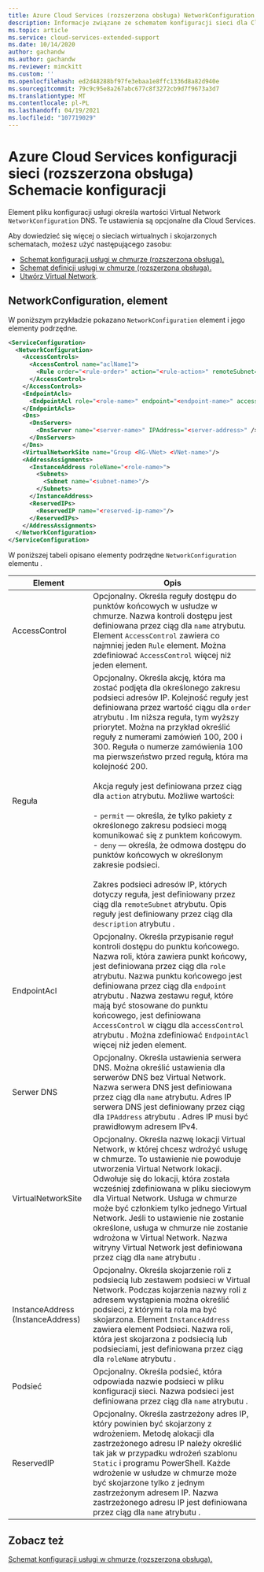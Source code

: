 ```yaml
---
title: Azure Cloud Services (rozszerzona obsługa) NetworkConfiguration Schema | Microsoft Docs
description: Informacje związane ze schematem konfiguracji sieci dla Cloud Services (rozszerzona obsługa)
ms.topic: article
ms.service: cloud-services-extended-support
ms.date: 10/14/2020
author: gachandw
ms.author: gachandw
ms.reviewer: mimckitt
ms.custom: ''
ms.openlocfilehash: ed2d48288bf97fe3ebaa1e8ffc1336d8a82d940e
ms.sourcegitcommit: 79c9c95e8a267abc677c8f3272cb9d7f9673a3d7
ms.translationtype: MT
ms.contentlocale: pl-PL
ms.lasthandoff: 04/19/2021
ms.locfileid: "107719029"
---
```

# <a name="azure-cloud-services-extended-support-config-networkconfiguration-schema"></a>Azure Cloud Services konfiguracji sieci (rozszerzona obsługa) Schemacie konfiguracji

Element pliku konfiguracji usługi określa wartości Virtual Network `NetworkConfiguration` DNS. Te ustawienia są opcjonalne dla Cloud Services.

Aby dowiedzieć się więcej o sieciach wirtualnych i skojarzonych schematach, możesz użyć następującego zasobu:

- [Schemat konfiguracji usługi w chmurze (rozszerzona obsługa).](schema-cscfg-file.md)
- [Schemat definicji usługi w chmurze (rozszerzona obsługa).](schema-csdef-file.md)
- [Utwórz Virtual Network](../virtual-network/manage-virtual-network.md).

## <a name="networkconfiguration-element"></a>NetworkConfiguration, element
W poniższym przykładzie pokazano `NetworkConfiguration` element i jego elementy podrzędne.

```xml
<ServiceConfiguration>
  <NetworkConfiguration>
    <AccessControls>
      <AccessControl name="aclName1">
        <Rule order="<rule-order>" action="<rule-action>" remoteSubnet="<subnet-address>" description="rule-description"/>
      </AccessControl>
    </AccessControls>
    <EndpointAcls>
      <EndpointAcl role="<role-name>" endpoint="<endpoint-name>" accessControl="<acl-name>"/>
    </EndpointAcls>
    <Dns>
      <DnsServers>
        <DnsServer name="<server-name>" IPAddress="<server-address>" />
      </DnsServers>
    </Dns>
    <VirtualNetworkSite name="Group <RG-VNet> <VNet-name>"/>
    <AddressAssignments>
      <InstanceAddress roleName="<role-name>">
        <Subnets>
          <Subnet name="<subnet-name>"/>
        </Subnets>
      </InstanceAddress>
      <ReservedIPs>
        <ReservedIP name="<reserved-ip-name>"/>
      </ReservedIPs>
    </AddressAssignments>
  </NetworkConfiguration>
</ServiceConfiguration>
```

W poniższej tabeli opisano elementy podrzędne `NetworkConfiguration` elementu .

| Element       | Opis |
| ------------- | ----------- |
| AccessControl | Opcjonalny. Określa reguły dostępu do punktów końcowych w usłudze w chmurze. Nazwa kontroli dostępu jest definiowana przez ciąg dla `name` atrybutu. Element `AccessControl` zawiera co najmniej jeden `Rule` element. Można zdefiniować `AccessControl` więcej niż jeden element.|
| Reguła | Opcjonalny. Określa akcję, która ma zostać podjęta dla określonego zakresu podsieci adresów IP. Kolejność reguły jest definiowana przez wartość ciągu dla `order` atrybutu . Im niższa reguła, tym wyższy priorytet. Można na przykład określić reguły z numerami zamówień 100, 200 i 300. Reguła o numerze zamówienia 100 ma pierwszeństwo przed regułą, która ma kolejność 200.<br /><br /> Akcja reguły jest definiowana przez ciąg dla `action` atrybutu. Możliwe wartości:<br /><br /> -   `permit` — określa, że tylko pakiety z określonego zakresu podsieci mogą komunikować się z punktem końcowym.<br />-   `deny` — określa, że odmowa dostępu do punktów końcowych w określonym zakresie podsieci.<br /><br /> Zakres podsieci adresów IP, których dotyczy reguła, jest definiowany przez ciąg dla `remoteSubnet` atrybutu. Opis reguły jest definiowany przez ciąg dla `description` atrybutu .|
| EndpointAcl | Opcjonalny. Określa przypisanie reguł kontroli dostępu do punktu końcowego. Nazwa roli, która zawiera punkt końcowy, jest definiowana przez ciąg dla `role` atrybutu. Nazwa punktu końcowego jest definiowana przez ciąg dla `endpoint` atrybutu . Nazwa zestawu reguł, które mają być stosowane do punktu końcowego, jest definiowana `AccessControl` w ciągu dla `accessControl` atrybutu . Można zdefiniować `EndpointAcl` więcej niż jeden element.|
| Serwer DNS | Opcjonalny. Określa ustawienia serwera DNS. Można określić ustawienia dla serwerów DNS bez Virtual Network. Nazwa serwera DNS jest definiowana przez ciąg dla `name` atrybutu. Adres IP serwera DNS jest definiowany przez ciąg dla `IPAddress` atrybutu . Adres IP musi być prawidłowym adresem IPv4.|
| VirtualNetworkSite | Opcjonalny. Określa nazwę lokacji Virtual Network, w której chcesz wdrożyć usługę w chmurze. To ustawienie nie powoduje utworzenia Virtual Network lokacji. Odwołuje się do lokacji, która została wcześniej zdefiniowana w pliku sieciowym dla Virtual Network. Usługa w chmurze może być członkiem tylko jednego Virtual Network. Jeśli to ustawienie nie zostanie określone, usługa w chmurze nie zostanie wdrożona w Virtual Network. Nazwa witryny Virtual Network jest definiowana przez ciąg dla `name` atrybutu .|
| InstanceAddress (InstanceAddress) | Opcjonalny. Określa skojarzenie roli z podsiecią lub zestawem podsieci w Virtual Network. Podczas kojarzenia nazwy roli z adresem wystąpienia można określić podsieci, z którymi ta rola ma być skojarzona. Element `InstanceAddress` zawiera element Podsieci. Nazwa roli, która jest skojarzona z podsiecią lub podsieciami, jest definiowana przez ciąg dla `roleName` atrybutu .|
| Podsieć | Opcjonalny. Określa podsieć, która odpowiada nazwie podsieci w pliku konfiguracji sieci. Nazwa podsieci jest definiowana przez ciąg dla `name` atrybutu .|
| ReservedIP | Opcjonalny. Określa zastrzeżony adres IP, który powinien być skojarzony z wdrożeniem. Metodę alokacji dla zastrzeżonego adresu IP należy określić tak jak w przypadku wdrożeń szablonu `Static` i programu PowerShell. Każde wdrożenie w usłudze w chmurze może być skojarzone tylko z jednym zastrzeżonym adresem IP. Nazwa zastrzeżonego adresu IP jest definiowana przez ciąg dla `name` atrybutu .|

## <a name="see-also"></a>Zobacz też
[Schemat konfiguracji usługi w chmurze (rozszerzona obsługa).](schema-cscfg-file.md)
